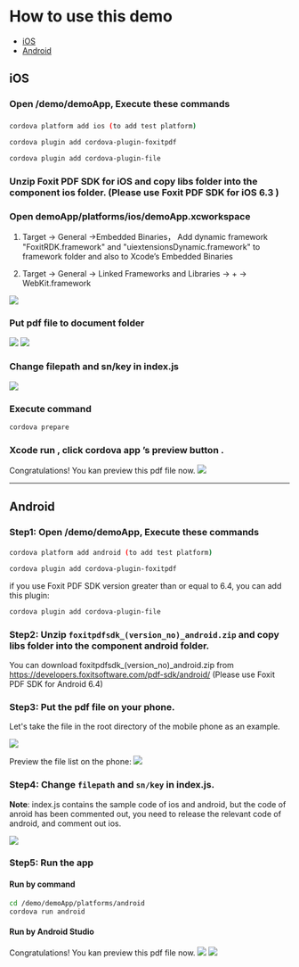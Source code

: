 <!--
# license: Licensed to the Apache Software Foundation (ASF) under one
#         or more contributor license agreements.  See the NOTICE file
#         distributed with this work for additional information
#         regarding copyright ownership.  The ASF licenses this file
#         to you under the Apache License, Version 2.0 (the
#         "License"); you may not use this file except in compliance
#         with the License.  You may obtain a copy of the License at
#
#           http://www.apache.org/licenses/LICENSE-2.0
#
#         Unless required by applicable law or agreed to in writing,
#         software distributed under the License is distributed on an
#         "AS IS" BASIS, WITHOUT WARRANTIES OR CONDITIONS OF ANY
#         KIND, either express or implied.  See the License for the
#         specific language governing permissions and limitations
#         under the License.
-->

# How to use this demo

- [iOS](#ios)
- [Android](#android)

## iOS

### Open /demo/demoApp, Execute these commands

###
```bash
cordova platform add ios (to add test platform)

cordova plugin add cordova-plugin-foxitpdf

cordova plugin add cordova-plugin-file
```

### Unzip Foxit PDF SDK for iOS and copy libs folder into the component ios folder. (Please use Foxit PDF SDK for iOS 6.3 )

### Open demoApp/platforms/ios/demoApp.xcworkspace

1. Target -> General ->Embedded Binaries， Add dynamic framework "FoxitRDK.framework" and "uiextensionsDynamic.framework" to framework folder and also to Xcode’s Embedded Binaries

2. Target -> General -> Linked Frameworks and Libraries -> + -> WebKit.framework

![](https://raw.githubusercontent.com/foxitsoftware/cordova-plugin-foxitpdf/master/demo/readmeimg/cordovademo1.png)

### Put pdf file to document folder
![](https://raw.githubusercontent.com/foxitsoftware/cordova-plugin-foxitpdf/master/demo/readmeimg/cordovademo2.png)
![](https://raw.githubusercontent.com/foxitsoftware/cordova-plugin-foxitpdf/master/demo/readmeimg/cordovademo3.jpg)


### Change filepath and sn/key in index.js
![](https://raw.githubusercontent.com/foxitsoftware/cordova-plugin-foxitpdf/master/demo/readmeimg/cordovademo4.png)


### Execute command
```bash
cordova prepare
```

### Xcode run  , click cordova app ’s  preview button .
Congratulations! You kan preview this pdf file now.
![](https://raw.githubusercontent.com/foxitsoftware/cordova-plugin-foxitpdf/master/demo/readmeimg/cordovademo5.jpg)

***

## Android

### Step1: Open /demo/demoApp, Execute these commands

#### 
```bash
cordova platform add android (to add test platform)

cordova plugin add cordova-plugin-foxitpdf
```

if you use Foxit PDF SDK version greater than or equal to 6.4, you can add this plugin:
```bash
cordova plugin add cordova-plugin-file
```
### Step2: Unzip `foxitpdfsdk_(version_no)_android.zip` and copy libs folder into the component android folder.  

You can download foxitpdfsdk_(version_no)_android.zip from https://developers.foxitsoftware.com/pdf-sdk/android/ (Please use Foxit PDF SDK for Android 6.4)

### Step3: Put the pdf file on your phone.

Let's take the file in the root directory of the mobile phone as an example.

![](https://raw.githubusercontent.com/foxitsoftware/cordova-plugin-foxitpdf/master/demo/readmeimg/android/cordovademo1.png)

Preview the file list on the phone:
![](https://raw.githubusercontent.com/foxitsoftware/cordova-plugin-foxitpdf/master/demo/readmeimg/android/cordovademo2.png)

### Step4: Change `filepath` and `sn/key` in index.js.

__Note__: index.js contains the sample code of ios and android, but the code of anroid has been commented out, you need to release the relevant code of android, and comment out ios.

![](https://raw.githubusercontent.com/foxitsoftware/cordova-plugin-foxitpdf/master/demo/readmeimg/android/cordovademo3.png)

### Step5: Run the app

#### Run by command
```bash
cd /demo/demoApp/platforms/android
cordova run android
```

#### Run by Android Studio

Congratulations! You kan preview this pdf file now.
![](https://raw.githubusercontent.com/foxitsoftware/cordova-plugin-foxitpdf/master/demo/readmeimg/android/cordovademo4.png)
![](https://raw.githubusercontent.com/foxitsoftware/cordova-plugin-foxitpdf/master/demo/readmeimg/android/cordovademo5.png)
